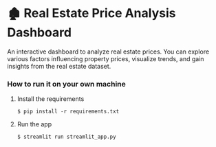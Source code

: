 # 🏚️ Real Estate Price Analysis Dashboard

An interactive dashboard to analyze real estate prices.
You can explore various factors influencing property prices, visualize trends,
and gain insights from the real estate dataset.

### How to run it on your own machine

1. Install the requirements

   ```
   $ pip install -r requirements.txt
   ```

2. Run the app

   ```
   $ streamlit run streamlit_app.py
   ```
